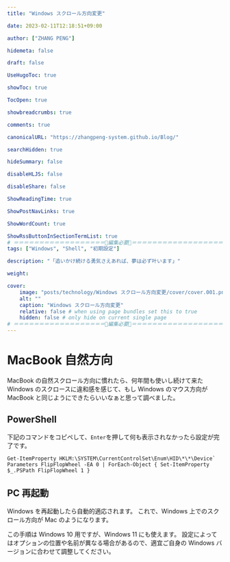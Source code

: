 ```yaml
---
title: "Windows スクロール方向変更"

date: 2023-02-11T12:18:51+09:00

author: ["ZHANG PENG"]

hidemeta: false

draft: false

UseHugoToc: true

showToc: true

TocOpen: true

showbreadcrumbs: true

comments: true

canonicalURL: "https://zhangpeng-system.github.io/Blog/"

searchHidden: true

hideSummary: false

disableHLJS: false

disableShare: false

ShowReadingTime: true

ShowPostNavLinks: true

ShowWordCount: true

ShowRssButtonInSectionTermList: true
# ＝＝＝＝＝＝＝＝＝＝＝＝＝＝＝＝＝＝🔽編集必要🔽＝＝＝＝＝＝＝＝＝＝＝＝＝＝＝＝＝＝
tags: ["Windows", "Shell", "初期設定"]

description: "「追いかけ続ける勇気さえあれば、夢は必ず叶います」"

weight:

cover:
    image: "posts/technology/Windows スクロール方向変更/cover/cover.001.png"
    alt: ""
    caption: "Windows スクロール方向変更"
    relative: false # when using page bundles set this to true
    hidden: false # only hide on current single page
# ＝＝＝＝＝＝＝＝＝＝＝＝＝＝＝＝＝＝🔼編集必要🔼＝＝＝＝＝＝＝＝＝＝＝＝＝＝＝＝＝＝
---
```


# MacBook 自然方向 

MacBook の自然スクロール方向に慣れたら、何年間も使いし続けて来た Windows のスクロースに違和感を感じて、もし Windows のマウス方向が MacBook と同じようにできたらいいなぁと思って調べました。

## PowerShell

下記のコマンドをコピペして、`Enter`を押して何も表示されなかったら設定が完了です。

```
Get-ItemProperty HKLM:\SYSTEM\CurrentControlSet\Enum\HID\*\*\Device` Parameters FlipFlopWheel -EA 0 | ForEach-Object { Set-ItemProperty $_.PSPath FlipFlopWheel 1 }
```

## PC 再起動
Windows を再起動したら自動的適応されます。
これで、Windows 上でのスクロール方向が Mac のようになります。

この手順は Windows 10 用ですが、Windows 11 にも使えます。
設定によってはオプションの位置や名前が異なる場合があるので、適宜ご自身の Windows バージョンに合わせて調整してください。